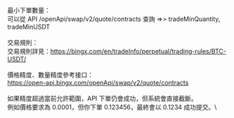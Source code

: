 最小下單數量：\
可以從 API /openApi/swap/v2/quote/contracts 查詢 =>> tradeMinQuantity, tradeMinUSDT \
\
交易規則：\
交易規則詳見：https://bingx.com/en/tradeInfo/perpetual/trading-rules/BTC-USDT/ \
\
價格精度、數量精度參考接口：\
https://open-api.bingx.com/openApi/swap/v2/quote/contracts \
\
如果精度超過當前允許範圍，API 下單仍會成功，但系統會直接截斷。\
例如價格要求為 0.0001，但你下單 0.123456，最終會以 0.1234 成功提交。\
